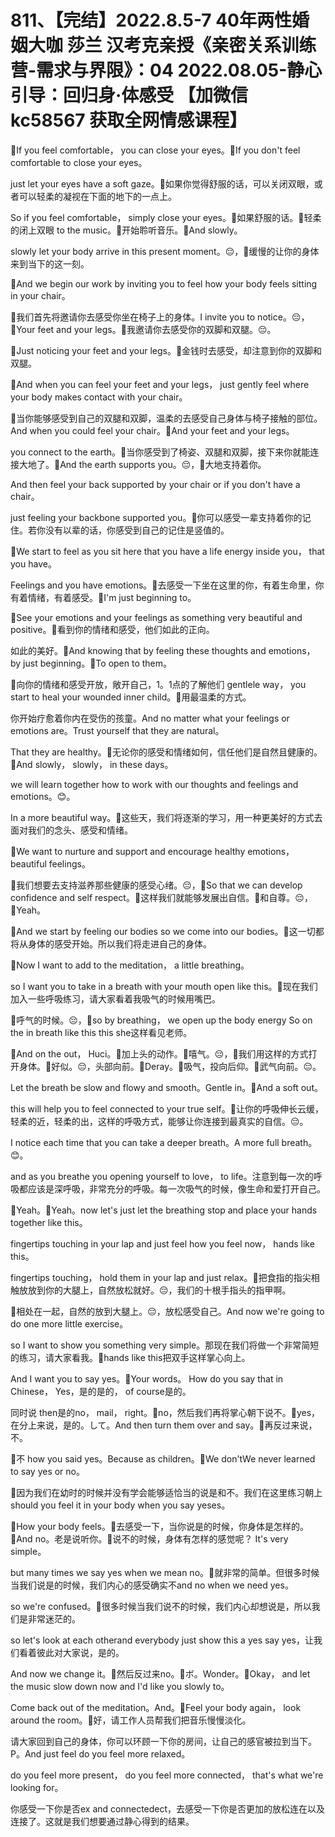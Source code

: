 # 811、【完结】2022.8.5-7 40年两性婚姻大咖 莎兰 汉考克亲授《亲密关系训练营-需求与界限》：04 2022.08.05-静心引导：回归身·体感受 【加微信 kc58567 获取全网情感课程】

🎼If you feel comfortable， you can close your eyes。🎼If you don't feel comfortable to close your eyes。

 just let your eyes have a soft gaze。🎼如果你觉得舒服的话，可以关闭双眼，或者可以轻柔的凝视在下面的地下的一点上。

So if you feel comfortable， simply close your eyes。🎼如果舒服的话。🎼轻柔的闭上双眼 to the music。🎼开始聆听音乐。🎼And slowly。

 slowly let your body arrive in this present moment。😔，🎼缓慢的让你的身体来到当下的这一刻。

🎼And we begin our work by inviting you to feel how your body feels sitting in your chair。

🎼我们首先将邀请你去感受你坐在椅子上的身体。I invite you to notice。😔，🎼Your feet and your legs。🎼我邀请你去感受你的双脚和双腿。😔。

🎼Just noticing your feet and your legs。🎼金钱时去感受，却注意到你的双脚和双腿。

🎼And when you can feel your feet and your legs， just gently feel where your body makes contact with your chair。

🎼当你能够感受到自己的双腿和双脚，温柔的去感受自己身体与椅子接触的部位。And when you could feel your chair。🎼And your feet and your legs。

 you connect to the earth。🎼当你感受到了椅姿、双腿和双脚，接下来你就能连接大地了。🎼And the earth supports you。😔，🎼大地支持着你。

And then feel your back supported by your chair or if you don't have a chair。

 just feeling your backbone supported you。🎼你可以感受一辈支持着你的记住。若你没有以辈的话，你感受到自己的记住是竖值的。

🎼We start to feel as you sit here that you have a life energy inside you， that you have。

Feelings and you have emotions。🎼去感受一下坐在这里的你，有着生命里，你有着情绪，有着感受。🎼I'm just beginning to。

🎼See your emotions and your feelings as something very beautiful and positive。🎼看到你的情绪和感受，他们如此的正向。

如此的美好。🎼And knowing that by feeling these thoughts and emotions， by just beginning。🎼To open to them。

🎼向你的情绪和感受开放，敞开自己，1。1点的了解他们 gentlele way， you start to heal your wounded inner child。🎼用最温柔的方式。

你开始疗愈着你内在受伤的孩童。And no matter what your feelings or emotions are。Trust yourself that they are natural。

That they are healthy。🎼无论你的感受和情绪如何，信任他们是自然且健康的。🎼And slowly， slowly， in these days。

 we will learn together how to work with our thoughts and feelings and emotions。😊。

In a more beautiful way。🎼这些天，我们将逐渐的学习，用一种更美好的方式去面对我们的念头、感受和情绪。

🎼We want to nurture and support and encourage healthy emotions， beautiful feelings。

🎼我们想要去支持滋养那些健康的感受心绪。😔，🎼So that we can develop confidence and self respect。🎼这样我们就能够发展出自信。🎼和自尊。😔，🎼Yeah。

🎼And we start by feeling our bodies so we come into our bodies。🎼这一切都将从身体的感受开始。所以我们将走进自己的身体。

🎼Now I want to add to the meditation， a little breathing。

 so I want you to take in a breath with your mouth open like this。🎼现在我们加入一些呼吸练习，请大家看着我吸气的时候用嘴巴。

🎼呼气的时候。😔，🎼so by breathing， we open up the body energy So on the in breath like this this she这样看见老师。

🎼And on the out， Huci。🎼加上头的动作。🎼嘻气。😔，🎼我们用这样的方式打开身体。🎼好似。😔，头部向前。🎼Deray。🎼吸气，投向后仰。🎼武气向前。😔。

Let the breath be slow and flowy and smooth。Gentle in。🎼And a soft out。

 this will help you to feel connected to your true self。🎼让你的呼吸伸长云缓，轻柔的近，轻柔的出，这样的呼吸方式，能够让你连接到最真实的自信。😔。

I notice each time that you can take a deeper breath。A more full breath。😊。

and as you breathe you opening yourself to love， to life。注意到每一次的呼吸都应该是深呼吸，非常充分的呼吸。每一次吸气的时候，像生命和爱打开自己。

🎼Yeah。🎼Yeah。now let's just let the breathing stop and place your hands together like this。

 fingertips touching in your lap and just feel how you feel now， hands like this。

 fingertips touching， hold them in your lap and just relax。🎼把食指的指尖相触放放到你的大腿上，自然放松就好。😔，我们的十根手指头的指甲啊。

🎼相处在一起，自然的放到大腿上。😔，放松感受自己。And now we're going to do one more little exercise。

 so I want to show you something very simple。那现在我们将做一个非常简短的练习，请大家看我。🎼hands like this把双手这样掌心向上。

And I want you to say yes。🎼Your words。 How do you say that in Chinese， Yes，是的是的， of course是的。

同时说 then是的no， mail， right。🎼no，然后我们再将掌心朝下说不。🎼yes，在分上来说，是的。して。And then turn them over and say。🎼再反过来说，不。

🎼不 how you said yes。Because as children。🎼We don'tWe never learned to say yes or no。

🎼因为我们在幼时的时候并没有学会能够适恰当的说是和不。我们在这里练习朝上 should you feel it in your body when you say yeses。

🎼How your body feels。🎼去感受一下，当你说是的时候，你身体是怎样的。🎼And no。老是说听你。🎼说不的时候，身体有怎样的感觉呢？ It's very simple。

 but many times we say yes when we mean no。🎼就非常的简单。但很多时候当我们说是的时候，我们内心的感受确实不and no when we need yes。

 so we're confused。🎼很多时候当我们说不的时候，我们内心却想说是，所以我们是非常迷茫的。

so let's look at each otherand everybody just show this a yes say yes，让我们看着彼此对大家说，是的。

And now we change it。🎼然后反过来no。🎼ボ。Wonder。🎼Okay， and let the music slow down now and I'd like you slowly to。

Come back out of the meditation。And。🎼Feel your body again， look around the room。🎼好，请工作人员帮我们把音乐慢慢淡化。

请大家回到自己的身体，你可以环顾一下你的房间，让自己的感官被拉到当下。P。And just feel do you feel more relaxed。

 do you feel more present， do you feel more connected， that's what we're looking for。

你感受一下你是否ex and connectedect，去感受一下你是否更加的放松连在以及连接了。这就是我们想要通过静心得到的结果。

